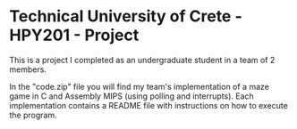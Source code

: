 # Technical University of Crete - HPY201 - Project

This is a project I completed as an undergraduate student in a team of 2 members.

In the "code.zip" file you will find my team's implementation of a maze game in C and Assembly MIPS (using polling and interrupts).
Each implementation contains a README file with instructions on how to execute the program.
